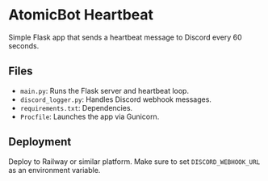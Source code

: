 # AtomicBot Heartbeat

Simple Flask app that sends a heartbeat message to Discord every 60 seconds.

## Files
- `main.py`: Runs the Flask server and heartbeat loop.
- `discord_logger.py`: Handles Discord webhook messages.
- `requirements.txt`: Dependencies.
- `Procfile`: Launches the app via Gunicorn.

## Deployment
Deploy to Railway or similar platform. Make sure to set `DISCORD_WEBHOOK_URL` as an environment variable.
